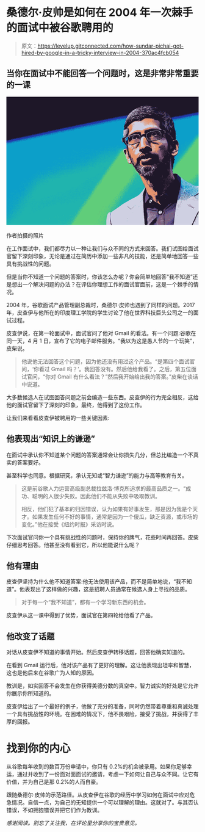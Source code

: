 # 桑德尔·皮帅是如何在 2004 年一次棘手的面试中被谷歌聘用的

> 原文：<https://levelup.gitconnected.com/how-sundar-pichai-got-hired-by-google-in-a-tricky-interview-in-2004-370ac4fcb054>

## 当你在面试中不能回答一个问题时，这是非常非常重要的一课

![](img/5827e78abbe0bd90343eef036544c500.png)

作者拍摄的照片

在工作面试中，我们都尽力以一种让我们与众不同的方式来回答。我们试图给面试官留下深刻印象，无论是通过在简历中添加一些非凡的技能，还是简单地回答一些具有挑战性的问题。

但是当你不知道一个问题的答案时，你该怎么办呢？你会简单地回答“我不知道”还是想出一个解决问题的办法？在评估你理想工作的面试官面前，这是一个棘手的情况。

2004 年，谷歌面试产品管理副总裁时，桑德尔·皮帅也遇到了同样的问题。2017 年，皮查伊与他所在的印度理工学院的学生讨论了他在世界科技巨头公司之一的面试过程。

皮查伊说，在第一轮面试中，面试官问了他对 Gmail 的看法。有一个问题:谷歌在同一天，4 月 1 日，宣布了它的电子邮件服务。“我以为这是愚人节的一个玩笑”，皮柴说。

> 他说他无法回答这个问题，因为他还没有用过这个产品。“是第四个面试官问，‘你看过 Gmail 吗？’。我回答没有。然后他给我看了。之后，第五位面试官问，“你对 Gmail 有什么看法？”然后我开始给出我的答案。”皮柴在谈话中说道。

大多数候选人在试图回答问题之前会编造一些东西。皮查伊的行为完全相反，这给他的面试官留下了深刻的印象，最终，他得到了这份工作。

让我们来看看皮查伊被聘用的一些关键因素:

## 他表现出“知识上的谦逊”

在面试中承认你不知道某个问题的答案通常会让你损失几分，但总比编造一个不真实的答案要好。

甚至科学也同意。根据研究，承认无知或“智力谦逊”的能力与高等教育有关。

> 这是前谷歌人力运营高级副总裁拉兹洛·博克所追求的最高品质之一。“成功、聪明的人很少失败。因此他们不能从失败中吸取教训。
> 
> 相反，他们犯了基本的归因错误，认为如果有好事发生，那是因为我是个天才。如果发生任何不好的事情，通常是因为一个傻瓜，缺乏资源，或市场的变化。”他在接受《纽约时报》采访时说。

下次面试官问你一个具有挑战性的问题时，保持你的脾气，花些时间再回答。皮柴仔细思考回答。他甚至没有看到它，所以他能说什么呢？

## 他有理由

皮查伊坚持为什么他不知道答案:他无法使用该产品，而不是简单地说，“我不知道”。他表现出了这样做的兴趣，这是招聘人员通常在候选人身上寻找的品质。

> 对于每一个“我不知道”，都有一个学习新东西的机会。

皮查伊从这一课中得到了优势，面试官在第四轮给他看了产品。

## 他改变了话题

对话从皮查伊不知道的事情开始。然后皮查伊转移话题，回答他确实知道的。

在看到 Gmail 运行后，他对该产品有了更好的理解。这让他表现出坦率和智慧，这也是他后来在谷歌广为人知的原因。

教训是，如实回答不会发生在你获得美德分数的真空中。智力诚实的好处是它允许你展示你所知道的。

皮查伊给出了一个最好的例子，他做了充分的准备，同时仍然带着尊重和真诚处理一个具有挑战性的环境。在困难的情况下，他不畏艰险，接受了挑战，并获得了丰厚的回报。

# 找到你的内心

从谷歌每年收到的数百万份申请中，你只有 0.2%的机会被录用。如果你足够幸运，通过并收到了一份面对面面试的邀请，考虑一下如何让自己与众不同。让它有价值，并为自己是那 0.2%的人而自豪。

跟随桑德尔·皮帅的示范路径。从皮查伊在谷歌的经历中学习如何在面试中应对危急情况。自信一点，为自己的无知提供一个可以理解的理由。这就对了。与其否认错误，不如拥抱错误并把它们作为教训。

*感谢阅读。别忘了关注我，在评论里分享你的宝贵意见。*